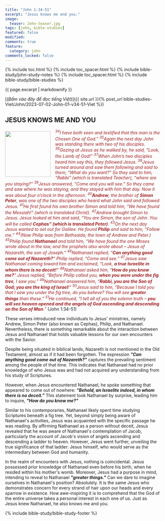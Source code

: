 ```yaml
---
title: "John 1:34-51"
excerpt: "Jesus knows me and you."
image:
  teaser: John-teaser.jpg
tags: [john, bible-studies]
featured: false
modified:
comments: true
feature:
  category: john
comments_locked: false
---
```


{% include toc.html %}
{% include toc_spacer.html %}
{% include bible-study/john-study-notes %}
{% include toc_spacer.html %}
{% include bible-study/bible-studies %}

{{ page.excerpt | markdownify }}

[(<em>Bấm vào đây để đọc tiếng Việt</em>)]({{ site.url }}{% post_url bible-studies-Viet/John/2023-07-02-John-01-v34-51-Viet %})

## JESUS KNOWS ME AND YOU

<div>
<p>
<img alt src="http://vacsf.org/assets/images/John-teaser.jpg" style="border: 0px none; margin: 7px 15px 0px 0px; max-width: 100%; height: 148px; padding: 0px; float: left;">
    <span style="color: rgb(159, 29, 33);"><i><sup>34</sup>I have both seen and testified that this man is the Chosen One of God.” <sup>35</sup>Again the next day John was standing there with two of his disciples. <sup>36</sup>Gazing at Jesus as he walked by, he said, “Look, the Lamb of God!” <sup>37</sup>When John’s two disciples heard him say this, they followed Jesus. <sup>38</sup>Jesus turned around and saw them following and said to them, “What do you want?” So they said to him, “Rabbi” (which is translated Teacher), “where are you staying?” <sup>39</sup>Jesus answered, “Come and you will see.” So they came and saw where he was staying, and they stayed with him that day. Now it was about four o’clock in the afternoon. <sup>40</sup><strong>Andrew</strong>, the brother of <strong>Simon Peter</strong>, was one of the two disciples who heard what John said and followed Jesus. <sup>41</sup>He first found his own brother Simon and told him, “We have found the Messiah!” (which is translated Christ). <sup>42</sup>Andrew brought Simon to Jesus. Jesus looked at him and said, “You are Simon, the son of John. You will be called <strong>Cephas” (which is translated Peter)</strong>. <sup>43</sup>On the next day Jesus wanted to set out for Galilee. He found <strong>Philip</strong> and said to him, “Follow me.” <sup>44</sup>(Now Philip was from Bethsaida, the town of Andrew and Peter.) <sup>45</sup>Philip found <strong>Nathanael</strong> and told him, “We have found the one Moses wrote about in the law, and the prophets also wrote about – Jesus of Nazareth, the son of Joseph.” <sup>46</sup>Nathanael replied, “<strong>Can anything good come out of Nazareth?</strong>” Philip replied, “Come and see.” <sup>47</sup>Jesus saw Nathanael coming toward him and exclaimed, “Look, <strong>a true Israelite in whom there is no deceit!</strong>” <sup>48</sup>Nathanael asked him, “<strong>How do you know me?</strong>” Jesus replied, “Before Philip called you, <strong>when you were under the fig tree</strong>, I saw you.” <sup>49</sup>Nathanael answered him, “<strong>Rabbi, you are the Son of God; you are the king of Israel</strong>!” <sup>50</sup>Jesus said to him, “Because I told you that I saw you under the fig tree, do you believe? You will see <strong>greater things</strong> than these.” <sup>51</sup>He continued, “I tell all of you the solemn truth – <strong>you will see heaven opened and the angels of God ascending and descending on the Son of Man</strong>.”</i></span> (John 1:34-51)</p>
</div>

These verses introduced new individuals to Jesus' ministries, namely Andrew, Simon Peter (also known as Cephas), Philip, and Nathanael. Nevertheless, there is something remarkable about the interaction between Jesus and Nathanael that holds valuable lessons for our own encounters with the Savior.

Despite being situated in biblical lands, Nazareth is not mentioned in the Old Testament, almost as if it had been forgotten. The expression ***"Can anything good come out of Nazareth?"*** captures the prevailing sentiment among the people of that time. This indicates that Nathanael had no prior knowledge of who Jesus was and had not acquired any understanding from his study of Scriptures.

However, when Jesus encountered Nathanael, he spoke something that appeared to come out of nowhere: ***"Behold, an Israelite indeed, in whom there is no deceit."*** This statement took Nathanael by surprise, leading him to inquire, ***"How do you know me?"***

Similar to his contemporaries, Nathanael likely spent time studying Scriptures beneath a fig tree. Yet, beyond simply being aware of Nathanael's activities, Jesus was acquainted with the specific passage he was reading. By affirming Nathanael as a person without deceit, Jesus revealed that he was aware of Nathanael's contemplation of Jacob, particularly the account of Jacob's vision of angels ascending and descending a ladder to heaven. However, Jesus went further, unveiling the true significance of that ladder: Jesus himself, who would serve as the intermediary between God and humanity.

In the realm of encounters with Jesus, nothing is coincidental. Jesus possessed prior knowledge of Nathanael even before his birth, when he resided within his mother's womb. Moreover, Jesus had a purpose in mind, intending to reveal to Nathanael ***"greater things."*** Can we dare to imagine ourselves in Nathanael's position? Absolutely. It is the same Jesus who demonstrates concern for every strand of hair upon our heads and every sparrow in existence. How awe-inspiring it is to comprehend that the God of the entire universe takes a personal interest in each one of us. Just as Jesus knew Nathanael, he also knows me and you.

{% include bible-study/bible-study-footer %}

